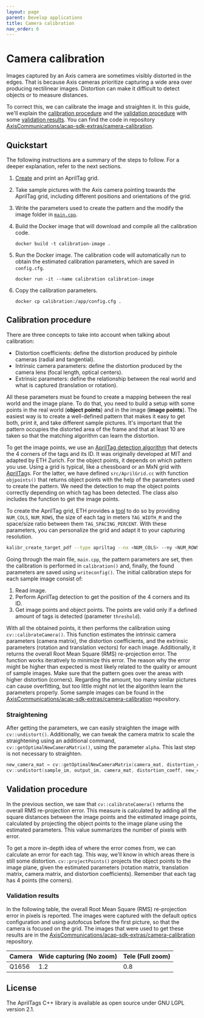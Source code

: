 ```yaml
---
layout: page
parent: Develop applications
title: Camera calibration
nav_order: 6
---
```


# Camera calibration

Images captured by an Axis camera are sometimes visibly distorted in the edges. That is because Axis cameras prioritize capturing a wide area over producing rectilinear images. Distortion can make it difficult to detect objects or to measure distances.

To correct this, we can calibrate the image and straighten it. In this guide, we'll explain the [calibration procedure](#calibration-procedure) and the [validation procedure](#validation-procedure) with some [validation results](#validation-results). You can find the code in repository [AxisCommunications/acap-sdk-extras/camera-calibration](https://github.com/AxisCommunications/acap-sdk-extras/tree/main/camera-calibration).

## Quickstart

The following instructions are a summary of the steps to follow. For a deeper explanation, refer to the next sections.

1. [Create](https://github.com/ethz-asl/kalibr/wiki/calibration-targets#a-aprilgrid) and print an AprilTag grid.
2. Take sample pictures with the Axis camera pointing towards the AprilTag grid, including different positions and orientations of the grid.
3. Write the parameters used to create the pattern and the modify the image folder in [`main.cpp`](https://github.com/AxisCommunications/acap-sdk-extras/blob/main/camera-calibration/main.cpp).
4. Build the Docker image that will download and compile all the calibration code.

    ```docker build -t calibration-image .```

5. Run the Docker image. The calibration code will automatically run to obtain the estimated calibration parameters, which are saved in `config.cfg`.

    ```docker run -it --name calibration calibration-image```

6. Copy the calibration parameters.

    ```docker cp calibration:/app/config.cfg .```

## Calibration procedure

There are three concepts to take into account when talking about calibration:

- Distortion coefficients: define the distortion produced by pinhole cameras (radial and tangential).
- Intrinsic camera parameters: define the distortion produced by the camera lens (focal length, optical centers).
- Extrinsic parameters: define the relationship between the real world and what is captured (translation or rotation).

All these parameters must be found to create a mapping between the real world and the image plane. To do that, you need to build a setup with some points in the real world (**object points**) and in the image (**image points**). The easiest way is to create a well-defined pattern that makes it easy to get both, print it, and take different sample pictures. It's important that the pattern occupies the distorted area of the frame and that at least 10 are taken so that the matching algorithm can learn the distortion.

To get the image points, we use an [AprilTag detection algorithm](https://github.com/ethz-asl/ethzasl_apriltag2) that detects the 4 corners of the tags and its ID. It was originally developed at MIT and adapted by ETH Zurich. For the object points, it depends on which pattern you use. Using a grid is typical, like a chessboard or an MxN grid with [AprilTag](https://april.eecs.umich.edu/software/apriltag)s. For the latter, we have defined `src/AprilGrid.cc` with function `objpoints()` that returns object points with the help of the parameters used to create the pattern. We need the detection to map the object points correctly depending on which tag has been detected. The class also includes the function to get the image points.

To create the AprilTag grid, ETH provides a [tool](https://github.com/ethz-asl/kalibr/wiki/calibration-targets#a-aprilgrid) to do so by providing `NUM_COLS`, `NUM_ROWS`, the size of each tag in meters `TAG_WIDTH_M` and the space/size ratio between them `TAG_SPACING_PERCENT`. With these parameters, you can personalize the grid and adapt it to your capturing resolution.

```bash
kalibr_create_target_pdf --type apriltag --nx <NUM_COLS> --ny <NUM_ROWS> --tsize <TAG_WIDTH_M> --tspace <TAG_SPACING_PERCENT>
```

<!-- The object points are easy to get by setting an origin (0,0) and measuring the corners' positions. Theoretically, object points are defined in the 3D space but we can simplify it to two dimensions if we assume one of the three to be constant. -->

Going through the main file, `main.cpp`, the pattern parameters are set, then the calibration is performed in `calibration()` and, finally, the found parameters are saved using `writeconfig()`. The initial calibration steps for each sample image consist of:

1. Read image.
2. Perform AprilTag detection to get the position of the 4 corners and its ID.
3. Get image points and object points. The points are valid only if a defined amount of tags is detected (parameter `threshold`).

With all the obtained points, it then performs the calibration using `cv::calibrateCamera()`. This function estimates the intrinsic camera parameters (camera matrix), the distortion coefficients, and the extrinsic parameters (rotation and translation vectors) for each image. Additionally, it returns the overall Root Mean Square (RMS) re-projection error. The function works iteratively to minimize this error. The reason why the error might be higher than expected is most likely related to the quality or amount of sample images. Make sure that the pattern goes over the areas with higher distortion (corners). Regarding the amount, too many similar pictures can cause overfitting, but too little might not let the algorithm learn the parameters properly. Some sample images can be found in the [AxisCommunications/acap-sdk-extras/camera-calibration](https://github.com/AxisCommunications/acap-sdk-extras/tree/main/camera-calibration/data) repository.

### Straightening

After getting the parameters, we can easily straighten the image with `cv::undistort()`. Additionally, we can tweak the camera matrix to scale the straightening using an additional command, `cv::getOptimalNewCameraMatrix()`, using the parameter `alpha`. This last step is not necessary to straighten.

```cpp
new_camera_mat = cv::getOptimalNewCameraMatrix(camera_mat, distortion_coeff, cv::Size(Grid.rows,Grid.columns), alpha);
cv::undistort(sample_im, output_im, camera_mat, distortion_coeff, new_camera_mat);
```

## Validation procedure

In the previous section, we saw that `cv::calibrateCamera()` returns the overall RMS re-projection error. This measure is calculated by adding all the square distances between the image points and the estimated image points, calculated by projecting the object points to the image plane using the estimated parameters. This value summarizes the number of pixels with error.

To get a more in-depth idea of where the error comes from, we can calculate an error for each tag. This way, we'll know in which areas there is still some distortion. `cv::projectPoints()` projects the object points to the image plane, given the estimated parameters (rotation matrix, translation matrix, camera matrix, and distortion coefficients). Remember that each tag has 4 points (the corners).

### Validation results

In the following table, the overall Root Mean Square (RMS) re-projection error in pixels is reported. The images were captured with the default optics configuration and using autofocus before the first picture, so that the camera is focused on the grid. The images that were used to get these results are in the [AxisCommunications/acap-sdk-extras/camera-calibration](https://github.com/AxisCommunications/acap-sdk-extras/tree/main/camera-calibration/data) repository.

| Camera | Wide capturing (No zoom) | Tele (Full zoom) |
| :- | :- | :- |
| Q1656 | 1.2 | 0.8 |

## License

The AprilTags C++ library is available as open source under GNU LGPL version 2.1.
